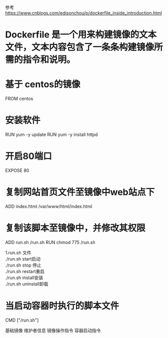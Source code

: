 参考 https://www.cnblogs.com/edisonchou/p/dockerfile_inside_introduction.html

# Dockerfile 是一个用来构建镜像的文本文件，文本内容包含了一条条构建镜像所需的指令和说明。

# 基于 centos的镜像
FROM centos

# 安装软件
RUN yum -y update
RUN yum -y install httpd

# 开启80端口
EXPOSE 80

# 复制网站首页文件至镜像中web站点下
ADD index.html /var/www/html/index.html

# 复制该脚本至镜像中，并修改其权限
ADD run.sh /run.sh
RUN chmod 775 /run.sh

1.run.sh   文件  
./run.sh start启动    
./run.sh stop 停止    
./run.sh restart重启     
./run.sh install安装        
./run.sh uninstall卸载

# 当启动容器时执行的脚本文件
CMD ["/run.sh"]


基础镜像
维护者信息
镜像操作指令
容器启动指令